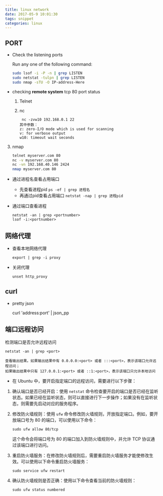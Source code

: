 ```yaml
---
title: linux network
date: 2017-05-9 10:01:30
tags: snippet
categories: linux
---
```


## PORT

- Check the listening ports
  
  Run any one of the following command:
  
  ```bash
  sudo lsof -i -P -n | grep LISTEN 
  sudo netstat -tulpn | grep LISTEN
  sudo nmap -sTU -O IP-address-Here
  ```

- checking **remote system** tcp 80 port status
  
  1. Telnet
  
  2. nc
     
     ```
      nc -zvw10 192.168.0.1 22
     其中参数：
     z: zero-I/O mode which is used for scanning
     v: for verbose output
     w10: timeout wait seconds
     ```
3. nmap
   
   ```bash
   telnet myserver.com 80 
   nc -v myserver.com 80
   nc -vn 192.168.40.146 2424
   nmap myserver.com 80 
   ```
- 通过进程名查看占用端口
  
  - 先查看进程pid    `ps -ef | grep 进程名 `
  - 再通过pid查看占用端口    `netstat -nap | grep 进程pid `

- 通过端口查看进程
  
  ```shell
  netstat -an | grep <portnumber>
  lsof -i:<portnumber>
  ```

## 网络代理

- 查看本地网络代理
  
  ```
  export | grep -i proxy
  ```

- 关闭代理
  
  ```shell
  unset http_proxy 
  ```

## curl

- pretty json 

  curl 'address:port' | json_pp

## 端口远程访问

检测端口是否允许远程访问

```
netstat -an | grep <port>

查看输出结果。如果输出结果中有 0.0.0.0:<port> 或者 :::<port>，表示该端口允许远程访问；
如果输出结果中只有 127.0.0.1:<port> 或者 ::1:<port>，表示该端口只允许本地访问
```

- 在 Ubuntu 中，要开启指定端口的远程访问，需要进行以下步骤：

1. 确认端口是否已经开启：使用 `netstat` 命令检查要开启的端口是否已经在监听状态。如果已经在监听状态，则可以直接进行下一步操作；如果没有在监听状态，则需要先启动对应的服务程序。

2. 修改防火墙规则：使用 `ufw` 命令修改防火墙规则，开放指定端口。例如，要开放端口号为 80 的端口，可以使用以下命令：

   ```
   sudo ufw allow 80/tcp
   ```

   这个命令会将端口号为 80 的端口加入到防火墙规则中，并允许 TCP 协议通过该端口进行访问。

3. 重启防火墙服务：在修改防火墙规则后，需要重启防火墙服务才能使修改生效。可以使用以下命令重启防火墙服务：

   ```
   sudo service ufw restart
   ```

4. 确认防火墙规则是否正确：使用以下命令查看当前的防火墙规则：

   ```
   sudo ufw status numbered
   ```